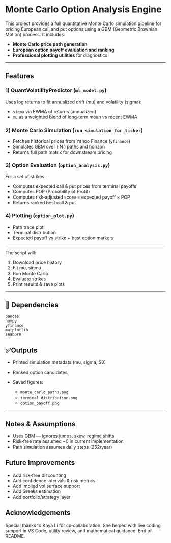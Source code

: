 # Monte Carlo Option Analysis Engine

This project provides a full quantitative Monte Carlo simulation pipeline for pricing European call and put options using a GBM (Geometric Brownian Motion) process. It includes:


* **Monte Carlo price path generation**
* **European option payoff evaluation and ranking**
* **Professional plotting utilities** for diagnostics

---

## Features

### 1) QuantVolatilityPredictor (`ml_model.py`)

Uses log returns to fit annualized drift (mu) and volatility (sigma):

* `sigma` via EWMA of returns (annualized)
* `mu` as a weighted blend of long‐term mean vs recent EWMA

### 2) Monte Carlo Simulation (`run_simulation_for_ticker`)

* Fetches historical prices from Yahoo Finance (`yfinance`)
* Simulates GBM over ( N ) paths and horizon
* Returns full path matrix for downstream pricing

### 3) Option Evaluation (`option_analysis.py`)

For a set of strikes:

* Computes expected call & put prices from terminal payoffs
* Computes POP (Probability of Profit)
* Computes risk‐adjusted score = expected payoff × POP
* Returns ranked best call & put

### 4) Plotting (`option_plot.py`)

* Path trace plot
* Terminal distribution
* Expected payoff vs strike + best option markers

---


The script will:

1. Download price history
2. Fit mu, sigma
3. Run Monte Carlo
4. Evaluate strikes
5. Print results & save plots

---


## 📌 Dependencies

```
pandas
numpy
yfinance
matplotlib
seaborn
```


## ✅Outputs

* Printed simulation metadata (mu, sigma, S0)
* Ranked option candidates
* Saved figures:

  * `monte_carlo_paths.png`
  * `terminal_distribution.png`
  * `option_payoff.png`

---

## Notes & Assumptions

* Uses GBM — ignores jumps, skew, regime shifts
* Risk‐free rate assumed ~0 in current implementation
* Path simulation assumes daily steps (252/year)



## Future Improvements

* Add risk‐free discounting
* Add confidence intervals & risk metrics
* Add implied vol surface support
* Add Greeks estimation
* Add portfolio/strategy layer


## Acknowledgements

Special thanks to Kaya Li for co‑collaboration. She helped with live coding support in VS Code, utility review, and mathematical guidance.
End of README.
